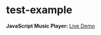 # test-example

**JavaScript Music Player:** [Live Demo](https://edopedia.github.io/test-example/javascript_music_player/)
